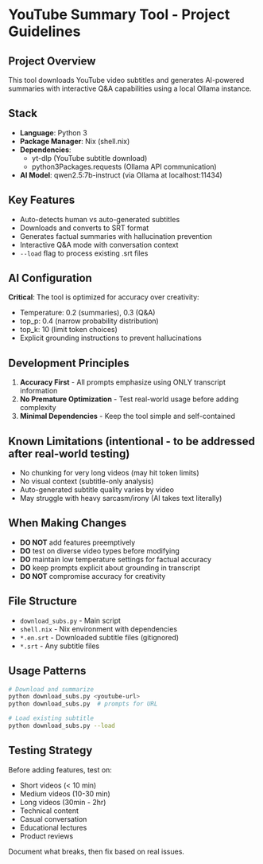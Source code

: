 # YouTube Summary Tool - Project Guidelines

## Project Overview
This tool downloads YouTube video subtitles and generates AI-powered summaries with interactive Q&A capabilities using a local Ollama instance.

## Stack
- **Language**: Python 3
- **Package Manager**: Nix (shell.nix)
- **Dependencies**:
  - yt-dlp (YouTube subtitle download)
  - python3Packages.requests (Ollama API communication)
- **AI Model**: qwen2.5:7b-instruct (via Ollama at localhost:11434)

## Key Features
- Auto-detects human vs auto-generated subtitles
- Downloads and converts to SRT format
- Generates factual summaries with hallucination prevention
- Interactive Q&A mode with conversation context
- `--load` flag to process existing .srt files

## AI Configuration
**Critical**: The tool is optimized for accuracy over creativity:
- Temperature: 0.2 (summaries), 0.3 (Q&A)
- top_p: 0.4 (narrow probability distribution)
- top_k: 10 (limit token choices)
- Explicit grounding instructions to prevent hallucinations

## Development Principles
1. **Accuracy First** - All prompts emphasize using ONLY transcript information
2. **No Premature Optimization** - Test real-world usage before adding complexity
3. **Minimal Dependencies** - Keep the tool simple and self-contained

## Known Limitations (intentional - to be addressed after real-world testing)
- No chunking for very long videos (may hit token limits)
- No visual context (subtitle-only analysis)
- Auto-generated subtitle quality varies by video
- May struggle with heavy sarcasm/irony (AI takes text literally)

## When Making Changes
- **DO NOT** add features preemptively
- **DO** test on diverse video types before modifying
- **DO** maintain low temperature settings for factual accuracy
- **DO** keep prompts explicit about grounding in transcript
- **DO NOT** compromise accuracy for creativity

## File Structure
- `download_subs.py` - Main script
- `shell.nix` - Nix environment with dependencies
- `*.en.srt` - Downloaded subtitle files (gitignored)
- `*.srt` - Any subtitle files

## Usage Patterns
```bash
# Download and summarize
python download_subs.py <youtube-url>
python download_subs.py  # prompts for URL

# Load existing subtitle
python download_subs.py --load
```

## Testing Strategy
Before adding features, test on:
- Short videos (< 10 min)
- Medium videos (10-30 min)
- Long videos (30min - 2hr)
- Technical content
- Casual conversation
- Educational lectures
- Product reviews

Document what breaks, then fix based on real issues.
